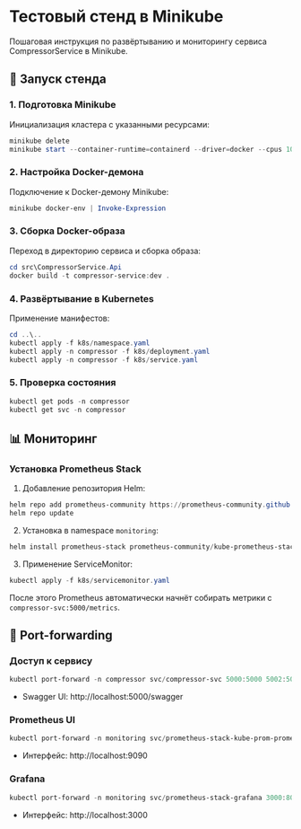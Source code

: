 ﻿# Тестовый стенд в Minikube

Пошаговая инструкция по развёртыванию и мониторингу сервиса CompressorService в Minikube.

## 🚀 Запуск стенда

### 1. Подготовка Minikube
Инициализация кластера с указанными ресурсами:
```powershell
minikube delete
minikube start --container-runtime=containerd --driver=docker --cpus 10 --memory 10GB --disk-size 50GB
```

### 2. Настройка Docker-демона
Подключение к Docker-демону Minikube:
```powershell
minikube docker-env | Invoke-Expression
```

### 3. Сборка Docker-образа
Переход в директорию сервиса и сборка образа:
```powershell
cd src\CompressorService.Api
docker build -t compressor-service:dev .
```

### 4. Развёртывание в Kubernetes
Применение манифестов:
```powershell
cd ..\..
kubectl apply -f k8s/namespace.yaml
kubectl apply -n compressor -f k8s/deployment.yaml
kubectl apply -n compressor -f k8s/service.yaml
```

### 5. Проверка состояния
```powershell
kubectl get pods -n compressor
kubectl get svc -n compressor
```

## 📊 Мониторинг

### Установка Prometheus Stack
1. Добавление репозитория Helm:
```powershell
helm repo add prometheus-community https://prometheus-community.github.io/helm-charts
helm repo update
```

2. Установка в namespace `monitoring`:
```powershell
helm install prometheus-stack prometheus-community/kube-prometheus-stack --namespace monitoring --create-namespace --set alertmanager.enabled=false --set grafana.enabled=true --set kubernetesServiceMonitors.enabled=true --set nodeExporter.enabled=true --set prometheusOperator.enabled=true --set prometheus.enabled=true --set defaultRules.create=true  
```

3. Применение ServiceMonitor:
```powershell
kubectl apply -f k8s/servicemonitor.yaml
```

После этого Prometheus автоматически начнёт собирать метрики с `compressor-svc:5000/metrics`.

## 🔌 Port-forwarding

### Доступ к сервису
```powershell
kubectl port-forward -n compressor svc/compressor-svc 5000:5000 5002:5002
```
- Swagger UI: http://localhost:5000/swagger

### Prometheus UI
```powershell
kubectl port-forward -n monitoring svc/prometheus-stack-kube-prom-prometheus 9090:9090
```
- Интерфейс: http://localhost:9090

### Grafana
```powershell
kubectl port-forward -n monitoring svc/prometheus-stack-grafana 3000:80
```
- Интерфейс: http://localhost:3000